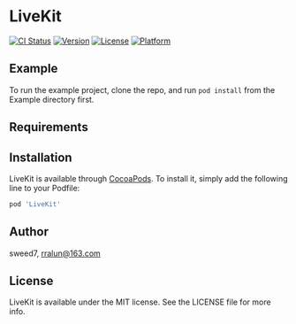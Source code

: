 # LiveKit

[![CI Status](https://img.shields.io/travis/sweed7/LiveKit.svg?style=flat)](https://travis-ci.org/sweed7/LiveKit)
[![Version](https://img.shields.io/cocoapods/v/LiveKit.svg?style=flat)](https://cocoapods.org/pods/LiveKit)
[![License](https://img.shields.io/cocoapods/l/LiveKit.svg?style=flat)](https://cocoapods.org/pods/LiveKit)
[![Platform](https://img.shields.io/cocoapods/p/LiveKit.svg?style=flat)](https://cocoapods.org/pods/LiveKit)

## Example

To run the example project, clone the repo, and run `pod install` from the Example directory first.

## Requirements

## Installation

LiveKit is available through [CocoaPods](https://cocoapods.org). To install
it, simply add the following line to your Podfile:

```ruby
pod 'LiveKit'
```

## Author

sweed7, rralun@163.com

## License

LiveKit is available under the MIT license. See the LICENSE file for more info.
